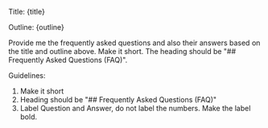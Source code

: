 Title: {title}

Outline: {outline}

Provide me the frequently asked questions and also their answers based on the title and outline above. Make it short. The heading should be  "## Frequently Asked Questions (FAQ)".

Guidelines:
1. Make it short
1. Heading should be "## Frequently Asked Questions (FAQ)"
1. Label Question and Answer, do not label the numbers. Make the label bold.